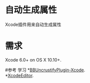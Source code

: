 # 自动生成属性
Xcode插件用来自动生成属性

# 需求
Xcode 6.0+ on OS X 10.10+.

#参考 学习
*[BBUncrustifyPlugin-Xcode](https://github.com/benoitsan/BBUncrustifyPlugin-Xcode).   
*[XcodeEditor](https://github.com/appsquickly/XcodeEditor).
